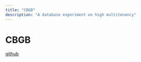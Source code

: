 ```yaml
---
title: "CBGB"
description: "A database experiment on high multitenancy"
---
```


# CBGB

[github](http://github.com/couchbaselabs/cbgb)
